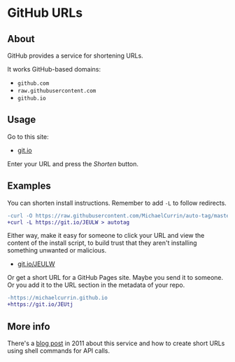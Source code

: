 # GitHub URLs

## About

GitHub provides a service for shortening URLs.

It works GitHub-based domains:

- `github.com`
- `raw.githubusercontent.com`
- `github.io`


## Usage

Go to this site:

- [git.io](https://git.io/)

Enter your URL and press the _Shorten_ button.


## Examples

You can shorten install instructions. Remember to add `-L` to follow redirects.

```diff
-curl -O https://raw.githubusercontent.com/MichaelCurrin/auto-tag/master/autotag
+curl -L https://git.io/JEULW > autotag
```

Either way, make it easy for someone to click your URL and view the content of the install script, to build trust that they aren't installing something unwanted or malicious.

- [git.io/JEULW](https://git.io/JEULW)

Or get a short URL for a GitHub Pages site. Maybe you send it to someone. Or you add it to the URL section in the metadata of your repo.

```diff
-https://michaelcurrin.github.io
+https://git.io/JEUtj
```


## More info

There's a [blog post](https://github.blog/2011-11-10-git-io-github-url-shortener/) in 2011 about this service and how to create short URLs using shell commands for API calls.

